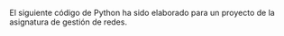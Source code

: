 El siguiente código de Python ha sido elaborado para un proyecto de la asignatura de gestión de redes.
